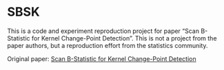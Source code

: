 # SBSK
This is a code and experiment reproduction project for paper “Scan B-Statistic for Kernel Change-Point Detection”. This is not a project from the paper authors, but a reproduction effort from the statistics community.

Original paper: [Scan B-Statistic for Kernel Change-Point Detection](https://arxiv.org/abs/1507.01279)
